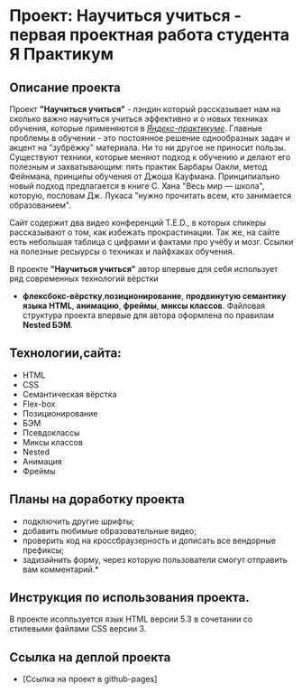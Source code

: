 # Проект: Научиться учиться - первая проектная работа студента Я Практикум

## Описание проекта

Проект **"Научиться учиться"** - лэндин который рассказывает нам на сколько важно научиться учиться эффективно и о новых техниках обучения, 
которые применяются в [*Яндекс-практикуме*](https://practicum.yandex.ru/ "Ссылка на сайт Яндекс-практикума"). 
Главные проблемы в обучении - это постоянное решение однообразных задач и акцент на "зубрёжку" материала. 
Ни то ни другое не приносит пользы. Существуют техники, которые меняют подход к обучению и делают его полезным и захватывающим: пять практик Барбары Оакли, 
метод Фейнмана, принципы обучения от Джоша Кауфмана. Принципиально новый подход предлагается в книге С. Хана "Весь мир — школа", 
которую, пословам Дж. Лукаса "нужно прочитать всем, кто занимается образованием". 

Сайт содержит два видео конференций T.E.D., в которых спикеры рассказывают о том, как избежать прокрастинации.
Так же, на сайте есть небольшая таблица с цифрами и фактами про учёбу и мозг. Ссылки на полезные ресыурсы о техниках и лайфхаках обучения.

В проекте **"Научиться учиться"** автор впервые для себя использует ряд современных технологий вёрстки 
- **флексбокс-вёрстку**,**позиционирование**,  **продвинутую семантику языка HTML**, **анимацию**, **фреймы**, **миксы классов**. Файловая структура проекта впервые для автора оформлена по правилам **Nested БЭМ**.

## Технологии,сайта:
* HTML
* CSS
* Семантическая вёрстка
* Flex-box
* Позиционирование
* БЭМ
* Псевдоклассы
* Миксы классов
* Nested 
* Анимация
* Фреймы 

## Планы на доработку проекта
* подключить другие шрифты;
* добавить любимые образовательные видео;
* проверить код на кроссбраузерность и дописать все вендорные префиксы;
* задизайнить форму, через которую пользователи смогут отправить вам комментарий.*

## Инструкция по использования проекта.  
В проекте исопльзуется язык HTML версии 5.3 в сочетании со стилевыми файлами CSS версии 3.

## Ссылка на деплой проекта
* [Ссылка на проект в github-pages]
